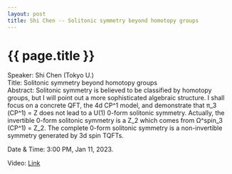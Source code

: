 ```yaml
---
layout: post
title: Shi Chen -- Solitonic symmetry beyond homotopy groups
---
```


{{ page.title }}
================

Speaker: Shi Chen (Tokyo U.)  
Title: Solitonic symmetry beyond homotopy groups  
Abstract: Solitonic symmetry is believed to be classified by homotopy groups, but I will point out a more sophisticated algebraic structure. I shall focus on a concrete QFT, the 4d CP^1 model, and demonstrate that π_3 (CP^1) = Z does not lead to a U(1) 0-form solitonic symmetry. Actually, the invertible 0-form solitonic symmetry is a Z_2 which comes from Ω^spin_3 (CP^1) = Z_2. The complete 0-form solitonic symmetry is a non-invertible symmetry generated by 3d spin TQFTs.  

Date & Time: 3:00 PM, Jan 11, 2023.

Video: [Link](https://www.bilibili.com/video/BV1Ad4y177UV/?share_source=copy_web&vd_source=24b177539d23769c10e3e2d6f6e5e60d)  